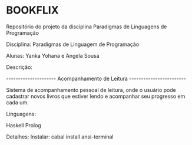 # BOOKFLIX
Repositório do projeto da disciplina Paradigmas de Linguagens de Programação

Disciplina: Paradigmas de Linguagem de Programação

Alunas: Yanka Yohana e Angela Sousa
               


Descrição:

--------------------- Acompanhamento de Leitura ------------------------

Sistema de acompanhamento pessoal de leitura, onde o usuário pode cadastrar novos livros que estiver lendo e acompanhar seu progresso em cada um. 


Linguagens:

Haskell
Prolog

Detalhes:
Instalar: cabal install ansi-terminal 
